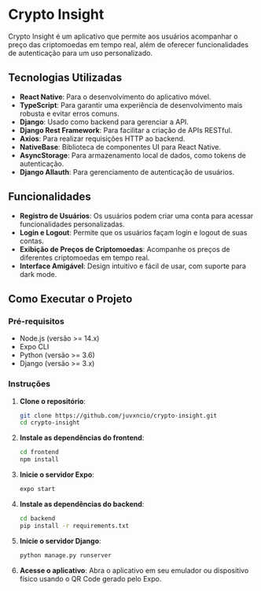 # Crypto Insight

Crypto Insight é um aplicativo que permite aos usuários acompanhar o preço das criptomoedas em tempo real, além de oferecer funcionalidades de autenticação para um uso personalizado.

## Tecnologias Utilizadas

- **React Native**: Para o desenvolvimento do aplicativo móvel.
- **TypeScript**: Para garantir uma experiência de desenvolvimento mais robusta e evitar erros comuns.
- **Django**: Usado como backend para gerenciar a API.
- **Django Rest Framework**: Para facilitar a criação de APIs RESTful.
- **Axios**: Para realizar requisições HTTP ao backend.
- **NativeBase**: Biblioteca de componentes UI para React Native.
- **AsyncStorage**: Para armazenamento local de dados, como tokens de autenticação.
- **Django Allauth**: Para gerenciamento de autenticação de usuários.

## Funcionalidades

- **Registro de Usuários**: Os usuários podem criar uma conta para acessar funcionalidades personalizadas.
- **Login e Logout**: Permite que os usuários façam login e logout de suas contas.
- **Exibição de Preços de Criptomoedas**: Acompanhe os preços de diferentes criptomoedas em tempo real.
- **Interface Amigável**: Design intuitivo e fácil de usar, com suporte para dark mode.

## Como Executar o Projeto

### Pré-requisitos

- Node.js (versão >= 14.x)
- Expo CLI
- Python (versão >= 3.6)
- Django (versão >= 3.x)

### Instruções

1. **Clone o repositório**:

   ```bash
   git clone https://github.com/juvxncio/crypto-insight.git
   cd crypto-insight
2. **Instale as dependências do frontend**:

   ```bash
   cd frontend
   npm install
3. **Inicie o servidor Expo**:

   ```bash
   expo start
4. **Instale as dependências do backend**:

   ```bash
   cd backend
   pip install -r requirements.txt
5. **Inicie o servidor Django**:

   ```bash
   python manage.py runserver
6. **Acesse o aplicativo**:
Abra o aplicativo em seu emulador ou dispositivo físico usando o QR Code gerado pelo Expo.
   
